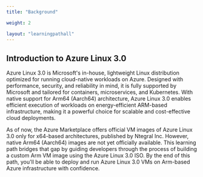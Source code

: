 ```yaml
---
title: "Background"

weight: 2

layout: "learningpathall"
---
```


## Introduction to Azure Linux 3.0

Azure Linux 3.0 is Microsoft's in-house, lightweight Linux distribution optimized for running cloud-native workloads on Azure. Designed with performance, security, and reliability in mind, it is fully supported by Microsoft and tailored for containers, microservices, and Kubernetes. With native support for Arm64 (Aarch64) architecture, Azure Linux 3.0 enables efficient execution of workloads on energy-efficient ARM-based infrastructure, making it a powerful choice for scalable and cost-effective cloud deployments.

As of now, the Azure Marketplace offers official VM images of Azure Linux 3.0 only for x64-based architectures, published by Ntegral Inc. However, native Arm64 (Aarch64) images are not yet officially available. This learning path bridges that gap by guiding developers through the process of building a custom Arm VM image using the Azure Linux 3.0 ISO. By the end of this path, you'll be able to deploy and run Azure Linux 3.0 VMs on Arm-based Azure infrastructure with confidence.

